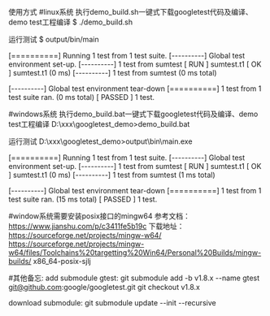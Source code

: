 使用方式
#linux系统
执行demo_build.sh一键式下载googletest代码及编译、demo test工程编译
$ ./demo_build.sh

运行测试
$ output/bin/main

[==========] Running 1 test from 1 test suite.
[----------] Global test environment set-up.
[----------] 1 test from sumtest
[ RUN      ] sumtest.t1
[       OK ] sumtest.t1 (0 ms)
[----------] 1 test from sumtest (0 ms total)

[----------] Global test environment tear-down
[==========] 1 test from 1 test suite ran. (0 ms total)
[  PASSED  ] 1 test.

#windows系统
执行demo_build.bat一键式下载googletest代码及编译、demo test工程编译
D:\xxx\googletest_demo>demo_build.bat

运行测试
D:\xxx\googletest_demo>output\bin\main.exe

[==========] Running 1 test from 1 test suite.
[----------] Global test environment set-up.
[----------] 1 test from sumtest
[ RUN      ] sumtest.t1
[       OK ] sumtest.t1 (0 ms)
[----------] 1 test from sumtest (1 ms total)

[----------] Global test environment tear-down
[==========] 1 test from 1 test suite ran. (15 ms total)
[  PASSED  ] 1 test.

#window系统需要安装posix接口的mingw64
参考文档：https://www.jianshu.com/p/c3411fe5b19c
下载地址：https://sourceforge.net/projects/mingw-w64/
https://sourceforge.net/projects/mingw-w64/files/Toolchains%20targetting%20Win64/Personal%20Builds/mingw-builds/
x86_64-posix-sjlj

#其他备忘:
add submodule gtest:
git submodule add -b v1.8.x --name gtest git@github.com:google/googletest.git
git checkout v1.8.x

download submodule:
git submodule update --init --recursive
